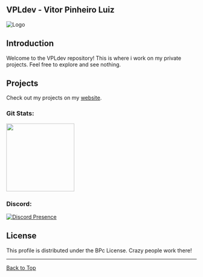 <a name="readme-top"></a>
## VPLdev - Vitor Pinheiro Luiz

![Logo](https://media.discordapp.net/attachments/851689422412054548/898540827536666624/Falido.png)

## Introduction

Welcome to the VPLdev repository! This is where i work on my private projects. Feel free to explore and see nothing.

## Projects

Check out my projects on my [website](https://blueprintco.shop).

 <div>
  <h3 align="Left">Git Stats:</h3>
  <img height="180em" src="https://github-readme-stats.vercel.app/api?username=flvdev&show_icons=true&theme=radic5al&include_all_commits=true&count_private=true"/>
</div>

<h3 align="Left">Discord:</h3>

  [![Discord Presence](https://lanyard.cnrad.dev/api/207574486164176896)](https://discord.com/users/207574486164176896)


## License

This profile is distributed under the BPc License. Crazy people work there!

---

[Back to Top](#readme-top)


